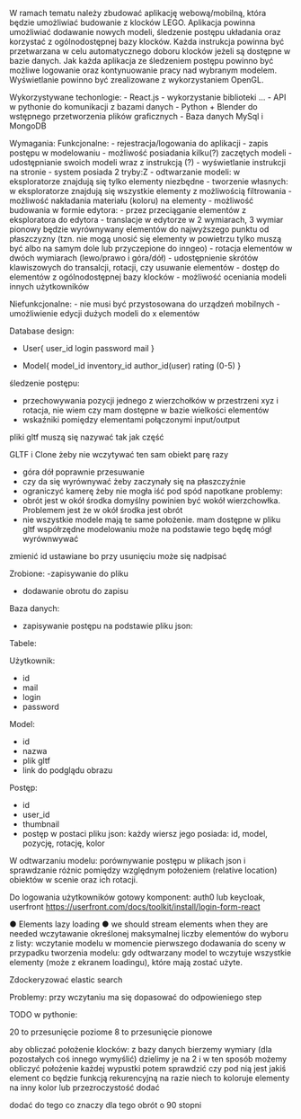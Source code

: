 
W ramach tematu należy zbudować aplikację webową/mobilną, która będzie umożliwiać budowanie z klocków LEGO.
Aplikacja powinna umożliwiać dodawanie nowych modeli, śledzenie postępu układania oraz korzystać z ogólnodostępnej
bazy klocków. Każda instrukcja powinna być przetwarzana w celu automatycznego doboru klocków jeżeli są dostępne
w bazie danych.
Jak każda aplikacja ze śledzeniem postępu powinno być możliwe logowanie oraz kontynuowanie
pracy nad wybranym modelem.
Wyświetlanie powinno być zrealizowane z wykorzystaniem OpenGL.

Wykorzystywane techonlogie:
    - React.js
    - wykorzystanie biblioteki ...
    - API w pythonie do komunikacji z bazami danych
    - Python + Blender do wstępnego przetworzenia plików graficznych
    - Baza danych MySql i MongoDB

Wymagania:
Funkcjonalne:
    - rejestracja/logowania do aplikacji
    - zapis postępu w modelowaniu
    - możliwość posiadania kilku(?) zaczętych modeli
    - udostępnianie swoich modeli wraz z instrukcją (?)
    - wyświetlanie instrukcji na stronie
    - system posiada 2 tryby:Z
        - odtwarzanie modeli: w eksploratorze znajdują się tylko elementy niezbędne
        - tworzenie własnych: w eksploratorze znajdują się wszystkie elementy z możliwością filtrowania
    - możliwość nakładania materiału (koloru) na elementy
    - możliwość budowania w formie edytora:
        - przez przeciąganie elementów z eksploratora do edytora
        - translacje w edytorze w 2 wymiarach, 3 wymiar pionowy będzie wyrównywany elementów do najwyższego punktu od płaszczyzny (tzn. nie mogą unosić się elementy w powietrzu tylko muszą być albo na samym dole lub przyczepione do inngeo)
        - rotacja elementów w dwóch wymiarach (lewo/prawo i góra/dół)
        - udostępnienie skrótów klawiszowych do transalcji, rotacji, czy usuwanie elementów
    - dostęp do elementów z ogólnodostępnej bazy klocków
    - możliwość oceniania modeli innych użytkowników

Niefunkcjonalne:
    - nie musi być przystosowana do urządzeń mobilnych
    - umożliwienie edycji dużych modeli do x elementów


Database design:
- User{
    user_id
    login
    password
    mail
}

- Model{
    model_id
    inventory_id
    author_id(user)
    rating (0-5)
}

śledzenie postępu:

- przechowywania pozycji jednego z wierzchołków w przestrzeni xyz i rotacja, nie wiem czy mam dostępne w bazie wielkości elementów
- wskaźniki pomiędzy elementami połączonymi input/output


pliki gltf muszą się nazywać tak jak część


GLTF i Clone żeby nie wczytywać ten sam obiekt parę razy


- góra dół poprawnie przesuwanie
- czy da się wyrównywać żeby zaczynały się na płaszczyźnie
- ograniczyć kamerę żeby nie mogła iść pod spód
napotkane problemy:
- obrót jest w okół środka domyślny powinien być wokół wierzchowłka. Problemem jest że w okół środka jest obrót
- nie wszystkie modele mają te same położenie.
mam dostępne w pliku gltf współrzędne modelowaniu może na podstawie tego będę mógł wyrównwywać


zmienić id ustawiane bo przy usunięciu może się nadpisać

Zrobione:
-zapisywanie do pliku
- dodawanie obrotu do zapisu

Baza danych:

- zapisywanie postępu na podstawie pliku json:


Tabele:

Użytkownik:
- id
- mail
- login
- password

Model:
- id
- nazwa
- plik gltf
- link do podglądu obrazu

Postęp:
- id
- user_id
- thumbnail
- postęp w postaci pliku json:
każdy wiersz jego posiada: id, model, pozycję, rotację, kolor

W odtwarzaniu modelu:
porównywanie postępu w plikach json i sprawdzanie różnic pomiędzy
względnym położeniem (relative location) obiektów w scenie oraz ich rotacji.

Do logowania użytkowników gotowy komponent:
auth0 lub keycloak, userfront https://userfront.com/docs/toolkit/install/login-form-react

●	Elements lazy loading
●	we should stream elements when they are needed
wczytawanie określonej maksymalnej liczby elementów do wyboru z listy:
wczytanie modelu w momencie pierwszego dodawania do sceny w przypadku tworzenia modelu:
gdy odtwarzany model to wczytuje wszystkie elementy (może z ekranem loadingu), które mają zostać użyte.

Zdockeryzować
elastic search

Problemy:
przy wczytaniu ma się dopasować do odpowieniego step

TODO w pythonie:


20 to przesunięcie poziome
8 to przesunięcie pionowe

aby obliczać położenie klocków:
z bazy danych bierzemy wymiary (dla pozostałych coś innego wymyślić)
dzielimy je na 2 i w ten sposób możemy obliczyć położenie każdej wypustki
potem sprawdzić czy pod nią jest jakiś element co będzie funkcją rekurencyjną na razie niech to koloruje elementy na inny kolor lub przezroczystość dodać

dodać do tego co znaczy dla tego obrót o 90 stopni